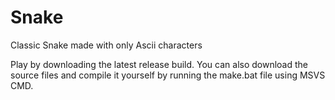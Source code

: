 # Snake
 
 Classic Snake made with only Ascii characters
 
 Play by downloading the latest release build.
 You can also download the source files and compile it yourself by running the make.bat file using MSVS CMD.
 

